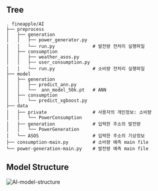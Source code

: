 ## Tree

```
. fineapple/AI
├── preprocess
│   ├── generation
│   │   ├── power_generator.py
│   │   └── run.py              # 발전량 전처리 실행파일
│   ├── consumption
│   │   ├── weather_asos.py
│   │   ├── user_consumption.py
│   │   └── run.py              # 소비량 전처리 실행파일
├── model
│   ├── generation
│   │   ├── predict_ann.py
│   │   └──  ann_model_50k.pt   # ANN
│   ├── consumption
│   │   └── predict_xgboost.py
├── data
│   ├── private                 # 사용자의 개인정보: 소비량
│   │   └── PowerConsumption
│   ├── generation              # 입력한 주소의 발전량
│   │   └── PowerGeneration
│   └── ASOS                    # 입력한 주소의 기상정보
├── consumption-main.py         # 소비량 예측 main file
└── power-generation-main.py    # 발전량 예측 main file
```

## Model Structure

![AI-model-structure](https://user-images.githubusercontent.com/60145951/154900244-dc2caaa5-22ff-4d84-a87c-38e106353c1a.png)
